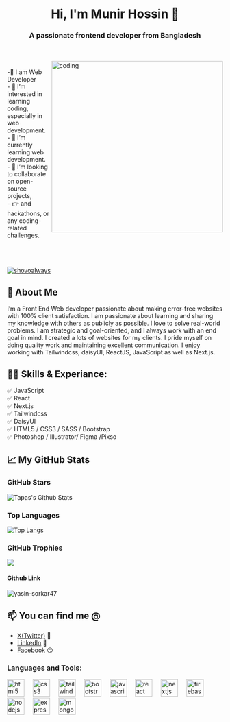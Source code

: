# <h1 align="center">Hi, I'm Munir Hossin 👋 </h1>



<h3 align="center">A passionate frontend developer from Bangladesh</h3>
<br>
<br>


<img align="right" alt="coding" width="400" src="https://user-images.githubusercontent.com/55389276/140866485-8fb1c876-9a8f-4d6a-98dc-08c4981eaf70.gif">

<br> 
-👑 I am Web Developer <br> 
- 👀 I’m interested in learning coding, especially in web development. <br> 
- 🌱 I’m currently learning web development.  <br> 
- 💞️ I’m looking to collaborate on open-source projects, <br> 
- 👉 and hackathons, or any coding-related challenges.
<br>
<br>
<br>
<br>
<p align="left"> <a href="https://x.com/yasinsorkar47" target="blank"><img src="https://img.shields.io/twitter/follow/yasinsorkar47?logo=twitter&style=for-the-badge" alt="shovoalways" /></a> </p>

## 🚀 About Me
I’m a Front End Web developer passionate about making error-free websites with 100% client satisfaction. I am passionate about learning and sharing my knowledge with others as publicly as possible. I love to solve real-world problems. I am strategic and goal-oriented, and I always work with an end goal in mind. I created a lots of websites for my clients. I pride myself on doing quality work and maintaining excellent communication. I enjoy working with Tailwindcss, daisyUI, ReactJS, JavaScript as well as Next.js. 

## 👨‍💻 Skills & Experiance: 
✅ JavaScript <br>
✅ React <br>
✅ Next.js <br>
✅ Tailwindcss <br> 
✅ DaisyUI <br> 
✅ HTML5 / CSS3 / SASS / Bootstrap <br>
✅ Photoshop / Illustrator/ Figma /Pixso <br>

## 📈 My GitHub Stats
### GitHub Stars

![Tapas's Github Stats](https://github-readme-stats.vercel.app/api?username=yasin-sorkar47&show_icons=true&theme=radical)

### Top Languages

[![Top Langs](https://github-readme-stats.vercel.app/api/top-langs/?username=yasin-sorkar47&layout=compact)](https://github.com/anuraghazra/github-readme-stats)


### GitHub Trophies
<img src="https://github-profile-trophy.vercel.app/?username=yasin-sorkar47&theme=juicyfresh&no-bg=true" />

####  Github Link
<p align="left"> <img src="https://komarev.com/ghpvc/?username=yasin-sorkar47&label=Profile%20views&color=0e75b6&style=flat" alt="yasin-sorkar47" /> </p>

## 📫 You can find me @
<!-- YOU-CAN-FIND-ME:START -->
- [X(Twitter)](https://github.com/munir-hossin) 🐤
- [LinkedIn](https://www.linkedin.com/in/munir-hossin-02819a330/) 💼
- [Facebook](https://www.linkedin.com/in/munir-hossin-02819a330/) 😏
<!-- YOU-CAN-FIND-ME:END -->


<h3 align="left">Languages and Tools:</h3>
<div align="left">
  <img src="https://cdn.jsdelivr.net/gh/devicons/devicon/icons/html5/html5-original.svg" height="40" alt="html5 logo"  />
  <img width="12" />
  <img src="https://cdn.jsdelivr.net/gh/devicons/devicon/icons/css3/css3-original.svg" height="40" alt="css3 logo"  />
  <img width="12" />
  <img src="https://camo.githubusercontent.com/52643e404ca1a1d90beb0095ebddda4b16b8c30dfcfeb5d42355a2df037c7c8e/68747470733a2f2f7777772e766563746f726c6f676f2e7a6f6e652f6c6f676f732f7461696c77696e646373732f7461696c77696e646373732d69636f6e2e737667" height="40" alt="tailwindcss logo"  />
  <img width="12" />
  <img src="https://cdn.jsdelivr.net/gh/devicons/devicon/icons/bootstrap/bootstrap-original.svg" height="40" alt="bootstrap logo"  />
  <img width="12" />
  <img src="https://cdn.jsdelivr.net/gh/devicons/devicon/icons/javascript/javascript-original.svg" height="40" alt="javascript logo"  />
  <img width="12" />
  <img src="https://cdn.jsdelivr.net/gh/devicons/devicon/icons/react/react-original.svg" height="40" alt="react logo"  />
  <img width="12" />
  <img src="https://cdn.jsdelivr.net/gh/devicons/devicon/icons/nextjs/nextjs-original.svg" height="40" alt="nextjs logo"  />
  <img width="12" />
  <img src="https://cdn.jsdelivr.net/gh/devicons/devicon/icons/firebase/firebase-plain.svg" height="40" alt="firebase logo"  />
  <img width="12" />
  <img src="https://cdn.jsdelivr.net/gh/devicons/devicon/icons/nodejs/nodejs-original.svg" height="40" alt="nodejs logo"  />
  <img width="12" />
  <img src="https://cdn.jsdelivr.net/gh/devicons/devicon/icons/express/express-original.svg" height="40" alt="express logo"  />
  <img width="12" />
  <img src="https://cdn.jsdelivr.net/gh/devicons/devicon/icons/mongodb/mongodb-original.svg" height="40" alt="mongodb logo"  />
</div>

